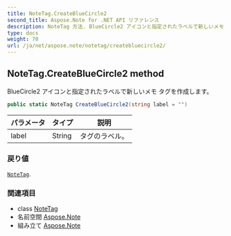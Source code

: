 ```yaml
---
title: NoteTag.CreateBlueCircle2
second_title: Aspose.Note for .NET API リファレンス
description: NoteTag 方法. BlueCircle2 アイコンと指定されたラベルで新しいメモ タグを作成します
type: docs
weight: 70
url: /ja/net/aspose.note/notetag/createbluecircle2/
---
```

## NoteTag.CreateBlueCircle2 method

BlueCircle2 アイコンと指定されたラベルで新しいメモ タグを作成します。

```csharp
public static NoteTag CreateBlueCircle2(string label = "")
```

| パラメータ | タイプ | 説明 |
| --- | --- | --- |
| label | String | タグのラベル。 |

### 戻り値

[`NoteTag`](../).

### 関連項目

* class [NoteTag](../)
* 名前空間 [Aspose.Note](../../notetag/)
* 組み立て [Aspose.Note](../../../)


